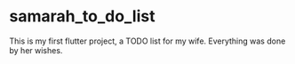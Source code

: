 # samarah_to_do_list

This is my first flutter project, a TODO list for my wife.
Everything was done by her wishes.
